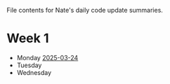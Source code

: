 File contents for Nate's daily code update summaries.
# Week 1
- Monday [2025-03-24](2025-03-24_summary.md)
- Tuesday
- Wednesday
